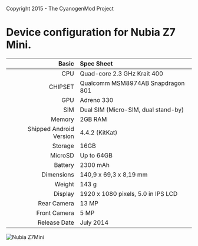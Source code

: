 Copyright 2015 - The CyanogenMod Project

Device configuration for Nubia Z7 Mini.
=====================================

Basic   | Spec Sheet
-------:|:-------------------------
CPU     | Quad-core 2.3 GHz Krait 400
CHIPSET | Qualcomm MSM8974AB Snapdragon 801
GPU     | Adreno 330
SIM     | Dual SIM (Micro-SIM, dual stand-by)
Memory  | 2GB RAM
Shipped Android Version | 4.4.2 (KitKat)
Storage | 16GB
MicroSD | Up to 64GB
Battery | 2300 mAh 
Dimensions | 140,9  x 69,3  x 8,19 mm
Weight  | 143 g
Display | 1920 x 1080 pixels, 5.0 in IPS LCD
Rear Camera  | 13 MP
Front Camera | 5 MP
Release Date | July 2014


![Nubia Z7Mini](http://cdn2.gsmarena.com/vv/pics/zte/zte-nubia-z7-mini-1.jpg "Nubia Z7Mini")

